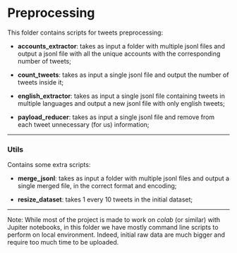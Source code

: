 # Preprocessing


This folder contains scripts for tweets preprocessing:

* **accounts_extractor**: takes as input a folder with multiple jsonl files and output a jsonl file with all the unique accounts with the corresponding number of tweets;

* **count_tweets**: takes as input a single jsonl file and output the number of tweets inside it;

* **english_extractor**: takes as input a single jsonl file containing tweets in multiple languages and output a new jsonl file with only english tweets;

* **payload_reducer**: takes as input a single jsonl file and remove from each tweet unnecessary (for us) information;

---
### Utils

Contains some extra scripts:

* **merge_jsonl**: takes as input a folder with multiple jsonl files and output a single merged file, in the correct format and encoding;

* **resize_dataset**: takes 1 every 10 tweets in the initial dataset;

---
Note: While most of the project is made to work on _colab_ (or similar) with Jupiter notebooks, in this folder we have mostly command line scripts to perform on local environment. Indeed, initial raw data are much bigger and require too much time to be uploaded.

